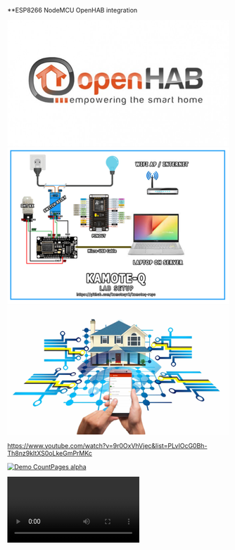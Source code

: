 
**ESP8266 NodeMCU OpenHAB integration

![alt text](https://github.com/kamoteqv2/kamoteq-repo/blob/main/ohlogo.jpg?raw=true)
![alt text](https://github.com/kamoteqv2/kamoteq-repo/blob/main/lab-setup.jpg?raw=true)
![alt text](https://github.com/kamoteqv2/kamoteq-repo/blob/main/main.jpg?raw=true)
 
 https://www.youtube.com/watch?v=9r0OxVhVjec&list=PLvIOcG0Bh-Th8nz9kItXS0oLkeGmPrMKc


[![Demo CountPages alpha](https://share.gifyoutube.com/KzB6Gb.gif)]()


<video src="https://www.youtube.com/watch?v=9r0OxVhVjec&list=PLvIOcG0Bh-Th8nz9kItXS0oLkeGmPrMKc"></video>